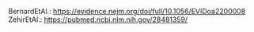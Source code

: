 BernardEtAl.: https://evidence.nejm.org/doi/full/10.1056/EVIDoa2200008
ZehirEtAl.: https://pubmed.ncbi.nlm.nih.gov/28481359/